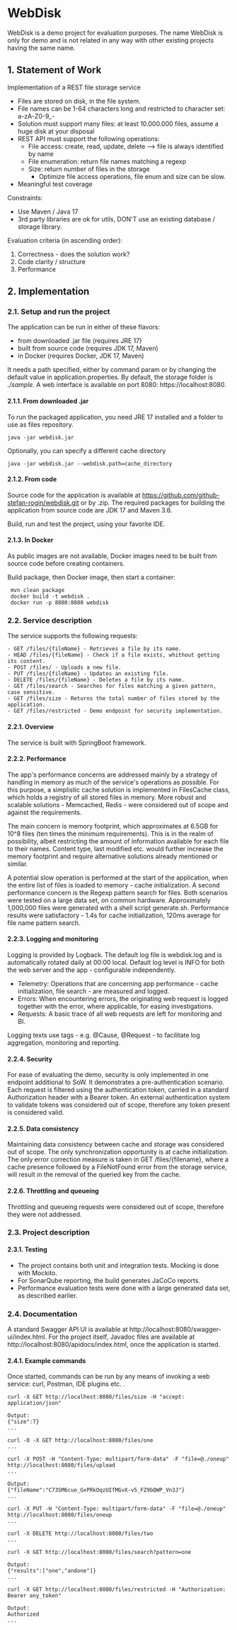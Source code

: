 # WebDisk

WebDisk is a demo project for evaluation purposes. The name WebDisk is only for demo and is not related in any way with other existing projects having the same name.

## 1. Statement of Work

Implementation of a REST file storage service  

- Files are stored on disk, in the file system. 
- File names can be 1-64 characters long and restricted to character set: a-zA-Z0-9_- 
- Solution must support many files: at least 10.000.000 files, assume a huge disk at your disposal 
- REST API must support the following operations: 
    + File access: create, read, update, delete --> file is always identified by name 
    + File enumeration: return file names matching a regexp 
    + Size: return number of files in the storage 
        * Optimize file access operations, file enum and size can be slow. 
- Meaningful test coverage 

Constraints: 

- Use Maven / Java 17 
- 3rd party libraries are ok for utils, DON'T use an existing database / storage library. 

Evaluation criteria (in ascending order): 
1. Correctness - does the solution work? 
2. Code clarity / structure 
3. Performance

## 2. Implementation

### 2.1. Setup and run the project

The application can be run in either of these flavors:

- from downloaded .jar file (requires JRE 17)
- built from source code (requires JDK 17, Maven)
- in Docker (requires Docker, JDK 17, Maven)

It needs a path specified, either by command param or by changing the default value in application.properties. By default, the storage folder is *./sample*. A web interface is available on port 8080: https://localhost:8080.

#### 2.1.1. From downloaded .jar

To run the packaged application, you need JRE 17 installed and a folder to use as files repository.

    java -jar webdisk.jar

Optionally, you can specify a different cache directory

    java -jar webdisk.jar --webdisk.path=cache_directory

#### 2.1.2. From code

Source code for the application is available at https://github.com/github-stefan-rogin/webdisk.git or by .zip. 
The required packages for building the application from source code are JDK 17 and Maven 3.6.

Build, run and test the project, using your favorite IDE.

#### 2.1.3. In Docker

As public images are not available, Docker images need to be built from source code before creating containers. 

Build package, then Docker image, then start a container:

     mvn clean package
     docker build -t webdisk .
     docker run -p 8080:8080 webdisk

### 2.2. Service description

The service supports the following requests:

 	- GET /files/{fileName} - Retrieves a file by its name.
 	- HEAD /files/{fileName} - Check if a file exists, whithout getting its content.
 	- POST /files/ - Uploads a new file.
 	- PUT /files/{fileName} - Updates an existing file.
 	- DELETE /files/{fileName} - Deletes a file by its name.
 	- GET /files/search - Searches for files matching a given pattern, case sensitive.
 	- GET /files/size - Returns the total number of files stored by the application.
 	- GET /files/restricted - Demo endpoint for security implementation.

#### 2.2.1. Overview

The service is built with SpringBoot framework.

#### 2.2.2. Performance

The app's performance concerns are addressed mainly by a strategy of handling in memory as much of the service's operations as possible. For this purpose, a simplistic cache solution is implemented in FilesCache class, which holds a registry of all stored files in memory. More robust and scalable solutions - Memcached, Redis - were considered out of scope and against the requirements.

The main concern is memory footprint, which approximates at 6.5GB for 10^8 files (ten times the minimum requirements). This is in the realm of possibility, albeit restricting the amount of information available for each file to their names. Content type, last modified etc. would further increase the memory footprint and require alternative solutions already mentioned or similar.

A potential slow operation is performed at the start of the application, when the entire list of files is loaded to memory - cache initialization. A second performance concern is the Regexp pattern search for files. Both scenarios were tested on a large data set, on common hardware. Approximately 1,000,000 files were generated with a shell script generate.sh. Performance results were satisfactory - 1.4s for cache initialization, 120ms average for file name pattern search.

#### 2.2.3. Logging and monitoring

Logging is provided by Logback. The default log file is webdisk.log and is automatically rotated daily at 00:00 local. Default log level is INFO for both the web server and the app - configurable independently.

- Telemetry: Operations that are concerning app performance - cache initialization, file search - are measured and logged.
- Errors: When encountering errors, the originating web request is logged together with the error, where applicable, for easing investigations.
- Requests: A basic trace of all web requests are left for monitoring and BI.

Logging texts use tags - e.g. @Cause, @Request - to facilitate log aggregation, monitoring and reporting.

#### 2.2.4. Security

For ease of evaluating the demo, security is only implemented in one endpoint additional to SoW. It demonstrates a pre-authentication scenario. Each request is filtered using the authentication token, carried in a standard Authorization header with a Bearer token. An external authentication system to validate tokens was considered out of scope, therefore any token present is considered valid.

#### 2.2.5. Data consistency

Maintaining data consistency between cache and storage was considered out of scope. The only synchronization opportunity is at cache initialization. The only error correction measure is taken in GET /files/{filename}, where a cache presence followed by a FileNotFound error from the storage service, will result in the removal of the queried key from the cache.

#### 2.2.6. Throttling and queueing

Throttling and queueing requests were considered out of scope, therefore they were not addressed.

### 2.3. Project description

#### 2.3.1. Testing

- The project contains both unit and integration tests. Mocking is done with Mockito.
- For SonarQube reporting, the build generates JaCoCo reports.
- Performance evaluation tests were done with a large generated data set, as described earlier.

### 2.4. Documentation

A standard Swagger API UI is available at http://localhost:8080/swagger-ui/index.html.
For the project itself, Javadoc files are available at http://localhost:8080/apidocs/index.html, once the application is started.

#### 2.4.1. Example commands

Once started, commands can be run by any means of invoking a web service: curl, Postman, IDE plugins etc. .

    curl -X GET http://localhost:8080/files/size -H "accept: application/json"

    Output: 
    {"size":7}
    ...

    curl -O -X GET http://localhost:8080/files/one
    ...

    curl -X POST -H "Content-Type: multipart/form-data" -F "file=@./oneup" http://localhost:8080/files/upload
    ...
    
    Output:
    {"fileName":"C73SM6cuo_GxPRkOqzUIfMGvX-v5_FZ9bQWP_Vn3J"}
    ...

    curl -X PUT -H "Content-Type: multipart/form-data" -F "file=@./oneup" http://localhost:8080/files/oneup
    ...

    curl -X DELETE http://localhost:8080/files/two
    ...

    curl -X GET http://localhost:8080/files/search?pattern=one
    
    Output:
    {"results":["one","andone"]}
    ...

    curl -X GET http://localhost:8080/files/restricted -H "Authorization: Bearer any_token"
    
    Output:
    Authorized
    ...

